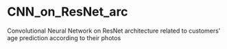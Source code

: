 # CNN_on_ResNet_arc
Convolutional Neural Network on ResNet architecture related to customers' age prediction according to their photos
